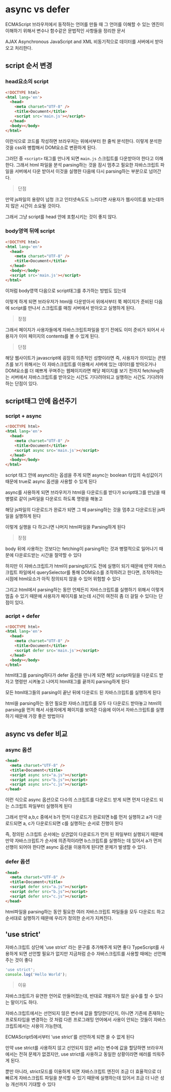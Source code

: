 # async vs defer

ECMAScript
브라우저에서 동작하는 언어를 만들 때 
그 언어를 이해할 수 있는 엔진이 이해하기 위해서 변수나 함수같은 문법적인 사항들을 정리한 문서

AJAX
Asynchronous JavaScript and XML
비동기적으로 데이터를 서버에서 받아오고 처리한다.

## script 순서 변경

### head요소의 script

```html
<!DOCTYPE html>
<html lang='en'>
  <head>
    <meta charset="UTF-8" />
    <title>Document</title>
    <script src='main.js'></script>
  </head>
  <body></body>
</html> 
```

이런식으로 코드를 작성하면 브라우저는 위에서부터 한 줄씩 분석한다.
이렇게 분석한 것을 css와 병합해서 DOM요소로 변환하게 된다.

그러던 중 `<script>` 태그를 만나게 되면 `main.js` 스크립트를 다운받아야 한다고 이해한다.
그래서 html 파일을 분석 parsing하는 것을 잠시 멈추고 필요한 자바스크립트 파일을 서버에서 다운 받아서 이것을 실행한 다음에 다시 parsing하는 부분으로 넘어간다.

> 단점

만약 js파일의 용량이 넘청 크고 인터넷속도도 느리다면 사용자가 웹사이트를 보는데까지 많은 시간이 소요될 것이다.

그래서 그냥 script를 head 안에 포함시키는 것이 좋지 않다.


### body영역 뒤에 script

```html
<!DOCTYPE html>
<html lang='en'>
  <head>
    <meta charset="UTF-8" />
    <title>Document</title>
  </head>
  <body></body>
  <script src='main.js'></script>
</html> 
```

이처럼 body영역 다음으로 script태그를 추가하는 방법도 있는데

이렇게 하게 되면 브라우저가 html을 다운받아서 위에서부터 쭉 페이지가 준비된 다음에 script를 만나서 스크립트를 매칭 서버에서 받아오고 실행하게 된다.

> 장점

그래서 페이지가 사용자들에게 자바스크립트파일을 받기 전에도 이미 준비가 되어서 사용자가 이미 페이지의 contents를 볼 수 있게 된다.

> 단점

해당 웹사이트가 javascript에 굉장히 의존적인 성향이라면
즉, 사용자가 의미있는 콘텐츠를 보기 위해서는 이 자바스크립트를 이용해서 서버에 있는 데이터를 받아오거나 DOM요소를 더 예쁘게 꾸며주는 웹페이지라면
해당 페이지를 보기 전까지 fetching하는 서버에서 자바스크립트를 받아오는 시간도 기다려야되고 실행하는 시간도 기다려야 하는 단점이 있다.

## script태그 안에 옵션주기

### script + async

```html
<!DOCTYPE html>
<html lang='en'>
  <head>
    <meta charset="UTF-8" />
    <title>Document</title>
    <script async src='main.js'></script>
  </head>
  <body></body>
</html> 
```

script 태그 안에 async라는 옵셤을 주게 되면 async는 boolean 타입의 속성값이기 때문에 true로 async 옵션을 사용할 수 있게 된다

async를 사용하게 되면 브라우저가 html을 다운로드를 받다가 script태그를 만났을 때 병렬로 같이 js파일을 다운로드 하도록 명령을 해놓고

해당 js파일의 다운로드가 완료가 되면 그 떼 parsing하는 것을 멈추고 다운로드된 js파일을 실행하게 된다 

이렇게 실행을 다 하고나면 나머지 html파일을 Parsing하게 된다

> 장점

body 뒤에 사용하는 것보다는 fetching이 parsing하는 것과 병렬적으로 일어나기 때문에 다운로드받는 시간을 절약할 수 있다

하지만 이 자바스크립트가 html이 parsing되기도 전에 실행이 되기 때문에 만약 자바스크립트 파일에서 querySelector를 통해 DOM요소를 조작하려고 한다면,
조작하려는 시점에 html요소가 아직 정의되지 않을 수 있어 위험할 수 있다

그리고 html에서 parsing하는 동안 언제든지 자바스크립트를 실행하기 위해서 이렇게 멈출 수 있기 때문에 사용자가 페이지를 보는데 시간이 여전히 좀 더 걸릴 수 있다는 단점이 있다.

### acript + defer

```html
<!DOCTYPE html>
<html lang='en'>
  <head>
    <meta charset="UTF-8" />
    <title>Document</title>
    <script defer src='main.js'></script>
  </head>
  <body></body>
</html> 
```

html태그를 parsing하다가 defer 옵션을 만나게 되면 해당 script파일을 다운로드 받자고 명령만 시켜놓고 나머지 html태그를 끝까지 parsing하게 된다

모든 html태그들의 parsing이 끝난 뒤에 다운로드 된 자바스크립트를 실행하게 된다

html을 parsing하는 동안 필요한 자바스크립트를 모두 다 다운로드 받아놓고 
html의 parsing을 먼저 해서 사용자에게 페이지를 보여준 다음에 이어서 자바스크립트를 실행하기 때문에 가장 좋은 방법이다

## async vs defer 비교

### async 옵션

```html
<head>
  <meta charset="UTF-8" />
  <title>Document</title>
  <script async src="a.js"></script> 
  <script async src="b.js"></script> 
  <script async src="c.js"></script> 
</head>
```

이런 식으로 async 옵션으로 다수의 스크립트를 다운로드 받게 되면
먼저 다운로드 되는 스크립트 파일부터 실행하게 된다

그래서 만약 a,b,c 중에서 b가 먼저 다운로드가 완료되면 b를 먼저 실행하고 a가 다운로드되면 a, c가 다운로드되면 c를 실행하는 순서로 진행이 된다

즉, 정의된 스크립트 순서에는 상관없이 다운로드가 먼저 된 파일부터 실행되기 때문에
만약 자바스크립트가 순서에 의존적이라면 b스크립트를 실행하는 데 있어서 a가 먼저 선행이 되어야 한다면 async 옵션을 이용하게 된다면 문제가 발생할 수 있다.

### defer 옵션

```html
<head>
  <meta charset="UTF-8" />
  <title>Document</title>
  <script defer src="a.js"></script> 
  <script defer src="b.js"></script> 
  <script defer src="c.js"></script> 
</head>
```

html파일을 parsing하는 동안 필요한 여러 자바스크립트 파일들을 모두 다운로드 하고 순서대로 실행하기 때문에 우리가 정의한 순서가 지켜진다.

 ## 'use strict'

 자바스크립트 상단에 'use strict' 라는 문구를 추가해주게 되면 좋다
 TypeScript를 사용하게 되면 선언할 필요가 없지만 지금처럼 순수 자바스크립트를 사용할 때에는 선언해주는 것이 좋다

 ```javascript
 'use strict';
 console.log('Hello World');
 ```

 > 이유

 자바스크립트가 유연한 언어로 만들어졌는데, 반대로 개발자가 많은 실수를 할 수 있다는 말이기도 하다.

 자바스크립트에서는 선언되지 않은 변수에 값을 할당한다던지, 아니면 기존에 존재하는 프로토타입을 변경하는 것 처럼 다른 프로그래밍 언어에서 사용이 안되는 것들이 자바스크립트에서는 사용이 가능한데,

 ECMAScript5에서부터 'use strict'를 선언하게 되면 쓸 수 없게 된다

 만약 use strict를 사용하지 않고
 선언되지 않은 a라는 변수에 값을 할당하면 브라우저에서는 전혀 문제가 없겠지만,
 use strict를 사용하고 동일한 상황이라면 에러를 띄워주게 된다.

뿐만 아니라, strict모드를 이용하게 되면 자바스크립트 엔진이 조금 더 효율적으로 더 빠르게 자바스크립트 파일을 분석할 수 있기 때문에
실행하는데 있어서 조금 더 나은 성능 개선까지 기대할 수 있다